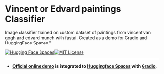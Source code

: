 
# **Vincent or Edvard paintings Classifier**




Image classifier trained on custom dataset of paintings from vincent van gogh and edvard munch with fastai. Created as a demo for Gradio and HuggingFace Spaces."


[![Hugging Face Spaces](https://img.shields.io/badge/%F0%9F%A4%97%20Hugging%20Face-Spaces-brightgreen)](https://huggingface.co/spaces/danie94-lml/van_gogh_or_munch)[![MIT License](https://img.shields.io/badge/License-MIT-green.svg)](https://choosealicense.com/licenses/mit/)
***



* **[Official online demo](https://huggingface.co/spaces/danie94-lml/van_gogh_or_munch) is integrated to [Huggingface Spaces](https://huggingface.co/spaces) with [Gradio](https://github.com/gradio-app/gradio)**.
